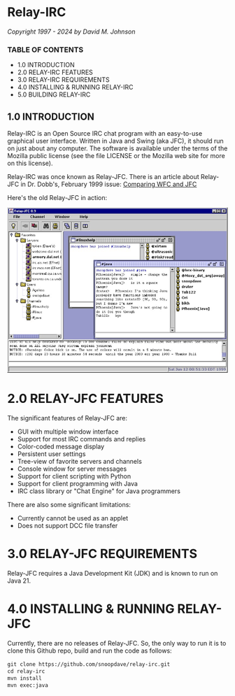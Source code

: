 
# Relay-IRC

*Copyright 1997 - 2024 by David M. Johnson*

### TABLE OF CONTENTS

* 1.0 INTRODUCTION
* 2.0 RELAY-IRC FEATURES
* 3.0 RELAY-IRC REQUIREMENTS
* 4.0 INSTALLING & RUNNING RELAY-IRC
* 5.0 BUILDING RELAY-IRC

## 1.0 INTRODUCTION

Relay-IRC is an Open Source IRC chat program with an easy-to-use graphical user interface. 
Written in Java and Swing (aka JFC), it should run on just about any computer.
The software is available under the terms of the Mozilla public license (see the file LICENSE or the Mozilla web site for more on this license).

Relay-IRC was once known as Relay-JFC. 
There is an article about Relay-JFC in Dr. Dobb's, February 1999 issue: [Comparing WFC and JFC](https://www.drdobbs.com/jvm/comparing-wfc-and-jfc/184410855)

Here's the old Relay-JFC in action:

![screenshot of Relay-JFC](/docs/docs/screenshots/screenshot1.jpg "Relay-JFC running on Windows NT")

# 2.0 RELAY-JFC FEATURES

The significant features of Relay-JFC are:
   * GUI with multiple window interface
   * Support for most IRC commands and replies
   * Color-coded message display
   * Persistent user settings
   * Tree-view of favorite servers and channels
   * Console window for server messages
   * Support for client scripting with Python
   * Support for client programming with Java 
   * IRC class library or "Chat Engine" for Java programmers

There are also some significant limitations:
   * Currently cannot be used as an applet
   * Does not support DCC file transfer

# 3.0 RELAY-JFC REQUIREMENTS

Relay-JFC requires a Java Development Kit (JDK) and is known to run on Java 21.

# 4.0 INSTALLING & RUNNING RELAY-JFC 

Currently, there are no releases of Relay-JFC. So, the only way to run it is to clone this Github repo, build and run the code as follows:
   
    git clone https://github.com/snoopdave/relay-irc.git
    cd relay-irc
    mvn install
    mvn exec:java
